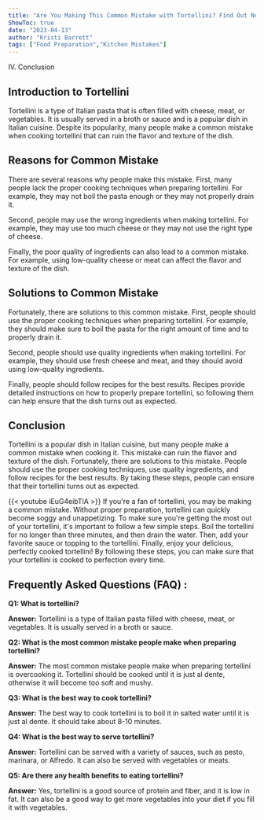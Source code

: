 ```yaml
---
title: "Are You Making This Common Mistake with Tortellini? Find Out Now!"
ShowToc: true 
date: "2023-04-13"
author: "Kristi Barrett" 
tags: ["Food Preparation","Kitchen Mistakes"]
---
```

IV. Conclusion

## Introduction to Tortellini

Tortellini is a type of Italian pasta that is often filled with cheese, meat, or vegetables. It is usually served in a broth or sauce and is a popular dish in Italian cuisine. Despite its popularity, many people make a common mistake when cooking tortellini that can ruin the flavor and texture of the dish. 

## Reasons for Common Mistake

There are several reasons why people make this mistake. First, many people lack the proper cooking techniques when preparing tortellini. For example, they may not boil the pasta enough or they may not properly drain it. 

Second, people may use the wrong ingredients when making tortellini. For example, they may use too much cheese or they may not use the right type of cheese. 

Finally, the poor quality of ingredients can also lead to a common mistake. For example, using low-quality cheese or meat can affect the flavor and texture of the dish. 

## Solutions to Common Mistake

Fortunately, there are solutions to this common mistake. First, people should use the proper cooking techniques when preparing tortellini. For example, they should make sure to boil the pasta for the right amount of time and to properly drain it. 

Second, people should use quality ingredients when making tortellini. For example, they should use fresh cheese and meat, and they should avoid using low-quality ingredients. 

Finally, people should follow recipes for the best results. Recipes provide detailed instructions on how to properly prepare tortellini, so following them can help ensure that the dish turns out as expected. 

## Conclusion

Tortellini is a popular dish in Italian cuisine, but many people make a common mistake when cooking it. This mistake can ruin the flavor and texture of the dish. Fortunately, there are solutions to this mistake. People should use the proper cooking techniques, use quality ingredients, and follow recipes for the best results. By taking these steps, people can ensure that their tortellini turns out as expected.

{{< youtube iEuG4eibTlA >}} 
If you're a fan of tortellini, you may be making a common mistake. Without proper preparation, tortellini can quickly become soggy and unappetizing. To make sure you're getting the most out of your tortellini, it's important to follow a few simple steps. Boil the tortellini for no longer than three minutes, and then drain the water. Then, add your favorite sauce or topping to the tortellini. Finally, enjoy your delicious, perfectly cooked tortellini! By following these steps, you can make sure that your tortellini is cooked to perfection every time.

## Frequently Asked Questions (FAQ) :
**Q1: What is tortellini?**

**Answer:** Tortellini is a type of Italian pasta filled with cheese, meat, or vegetables. It is usually served in a broth or sauce. 

**Q2: What is the most common mistake people make when preparing tortellini?**

**Answer:** The most common mistake people make when preparing tortellini is overcooking it. Tortellini should be cooked until it is just al dente, otherwise it will become too soft and mushy. 

**Q3: What is the best way to cook tortellini?**

**Answer:** The best way to cook tortellini is to boil it in salted water until it is just al dente. It should take about 8-10 minutes. 

**Q4: What is the best way to serve tortellini?**

**Answer:** Tortellini can be served with a variety of sauces, such as pesto, marinara, or Alfredo. It can also be served with vegetables or meats. 

**Q5: Are there any health benefits to eating tortellini?**

**Answer:** Yes, tortellini is a good source of protein and fiber, and it is low in fat. It can also be a good way to get more vegetables into your diet if you fill it with vegetables.





